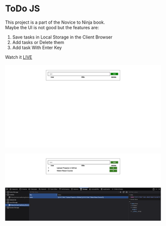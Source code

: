 # ToDo JS
This project is a part of the Novice to Ninja book.<br/>
Maybe the UI is not good but the features are:
1. Save tasks in Local Storage in the Client Browser
2. Add tasks or Delete them
3. Add task With Enter Key
   
Watch it [LIVE](https://mohammadkiaei.github.io/ToDo-JS/)
<br/>
<br/>
![Todo 1](https://github.com/mohammadkiaei/ToDo-JS/blob/master/Jstodo.png)
<br/>
<br/>
![Todo 2](https://github.com/mohammadkiaei/ToDo-JS/blob/master/JsToDo2.png)
<br/>
